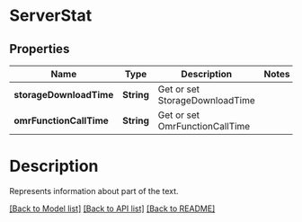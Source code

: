 
# ServerStat

## Properties
Name | Type | Description | Notes
------------ | ------------- | ------------- | -------------
**storageDownloadTime** | **String** | Get or set StorageDownloadTime | 
**omrFunctionCallTime** | **String** | Get or set OmrFunctionCallTime | 





# Description

Represents information about part of the text.

[[Back to Model list]](../README.md#documentation-for-models) [[Back to API list]](../README.md#documentation-for-api-endpoints) [[Back to README]](../README.md)






